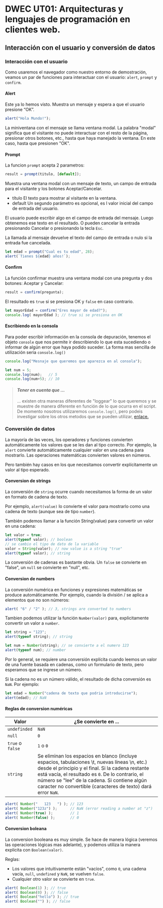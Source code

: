 # DWEC UT01: Arquitecturas y lenguajes de programación en clientes web.

## Interacción con el usuario y conversión de datos
### Interacción con el usuario

Como usaremos el navegador como nuestro entorno de demostración, veamos un par de funciones para interactuar con el usuario: `alert`, `prompt` y `confirm`.

#### Alert
Este ya lo hemos visto. Muestra un mensaje y espera a que el usuario presione “OK”.

```js
alert("Hola Mundo!");
```
La miniventana con el mensaje se llama ventana modal. La palabra "modal" significa que el visitante no puede interactuar con el resto de la página, presionar otros botones, etc., hasta que haya manejado la ventana. En este caso, hasta que presionen "OK".

#### Prompt
La funcion `prompt` acepta 2 parametros:
```js
result = prompt(titulo, [default]);
```
Muestra una ventana modal con un mensaje de texto, un campo de entrada para el visitante y los botones Aceptar/Cancelar.
* título
El texto para mostrar al visitante en la ventana.
* default
Un segundo parámetro es opcional, es l valor inicial del campo de entrada del usuario.

El usuario puede escribir algo en el campo de entrada del mensaje. Luego obtenemos ese texto en el resultado. O pueden cancelar la entrada presionando Cancelar o presionando la tecla `Esc`.

La llamada al mensaje devuelve el texto del campo de entrada o nulo si la entrada fue cancelada.

```js
let edad = prompt("Cual es tu edad", 28);
alert(`Tienes ${edad} años!`);
```

#### Confirm
La función confirmar muestra una ventana modal con una pregunta y dos botones: Aceptar y Cancelar:

```js
result = confirm(pregunta);
```
El resultado es `true` si se presiona OK y `false` en caso contrario.

```js
let mayorEdad = confirm("Eres mayor de edad?");
console.log( mayorEdad ); // true si se presiona en OK
```

#### Escribiendo en la consola

Para poder escribir información en la consola de depuración, tenemos el objeto `console` que nos permite ir describiendo lo que esta sucediendo o informar de algún error que haya podido suceder. La forma mas sencilla de utilización seria `console.log()`

```js
console.log("Mesnaje que queremos que aparezca en al consola");

let num = 5;
console.log(num);   // 5
console.log(num+5); // 10
```

> #### *Tener en cuenta que ...*
> ... existen otra maneras diferentes de "loggear" lo que queremos y se muestre de manera diferente en función de lo que ocurra en el script. De momento nosotros utilizaremos `console.log()`, pero podeis investigar sobre los otros metodos que se pueden utilizar, [enlace.](https://medium.com/theleanprogrammer/javascript-explore-different-types-of-console-methods-73c09e526d58) 

### Conversión de datos

La mayoría de las veces, los operadores y funciones convierten automáticamente los valores que se les dan al tipo correcto. Por ejemplo, la `alert` convierte automáticamente cualquier valor en una cadena para mostrarlo. Las operaciones matemáticas convierten valores en números.

Pero también hay casos en los que necesitamos convertir explícitamente un valor al tipo esperado.

#### Conversion de strings

La conversión de `string` ocurre cuando necesitamos la forma de un valor en formato de cadena de texto.

Por ejemplo, `alert(value)` lo convierte el valor para mostrarlo como una cadena de texto (aunque sea de tipo `number`).

También podemos llamar a la función String(value) para convertir un valor en una cadena:

```js
let valor = true;
alert(typeof valor); // boolean
// se cambio el tipo de dato de la variable
valor = String(valor); // now value is a string "true"
alert(typeof valor); // string
```

La conversión de cadenas es bastante obvia. Un `false` se convierte en "false", un `null` se convierte en "null", etc.

#### Conversion de numbers

La conversión numérica en funciones y expresiones matemáticas se produce automáticamente. Por ejemplo, cuando la división / se aplica a elementos que no son números:

```js
alert( "6" / "2" ); // 3, strings are converted to numbers
```

Tambien podemos utilizar la función `Number(valor)` para, explicitamente convertir un valor a `number`.

```js
let string = "123";
alert(typeof string); // string

let num = Number(string); // se convierte a el numero 123
alert(typeof num); // number
```

Por lo general, se requiere una conversión explícita cuando leemos un valor de una fuente basada en cadenas, como un formulario de texto, pero esperamos que se ingrese un número.

Si la cadena no es un número válido, el resultado de dicha conversión es `NaN`. Por ejemplo:

```js
let edad = Number("cadena de texto que podria introducirse");
alert(edad); // NaN
```
#### Reglas de conversion numéricas

| Valor | ¿Se convierte en ... |
|----------|----------|
| `undefinded` | `NaN` |
| `null`  | `0` |
| `true` o `false`   | `1` o `0` |
| `string`  | Se eliminan los espacios en blanco (incluye espacios, tabulaciones \t, nuevas líneas \n, etc.) desde el principio y el final. Si la cadena restante está vacía, el resultado es `0`. De lo contrario, el número se "lee" de la cadena. Si contiene algún caracter no convertible (caracteres de texto) dará error `NaN`. |

```js
alert( Number("   123   ") ); // 123
alert( Number("123z") );      // NaN (error reading a number at "z")
alert( Number(true) );        // 1
alert( Number(false) );       // 0
```

#### Conversion boleana

La conversion booleana es muy simple. Se hace de manera lógica (veremos las operaciones lógicas mas adelante), y podemos utiliza la manera explicita con `Boolean(valor)`.

Reglas:
* Los valores que intuitivamente están "vacíos", como `0`, una cadena vacía, `null`, `undefined` y `NaN`, se vuelven `false`.
* Cualquier otro valor se convierte en `true`.

```js
alert( Boolean(1) ); // true
alert( Boolean(0) ); // false
alert( Boolean("hello") ); // true
alert( Boolean("") ); // false
```
